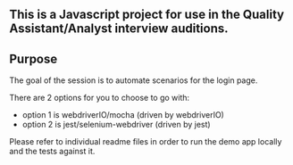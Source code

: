 ## This is a Javascript project for use in the Quality Assistant/Analyst interview auditions.
## Purpose
The goal of the session is to automate scenarios for the login page.

There are 2 options for you to choose to go with:
- option 1 is webdriverIO/mocha (driven by webdriverIO)
- option 2 is jest/selenium-webdriver (driven by jest)

Please refer to individual readme files in order to run the demo app locally and the tests against it.

